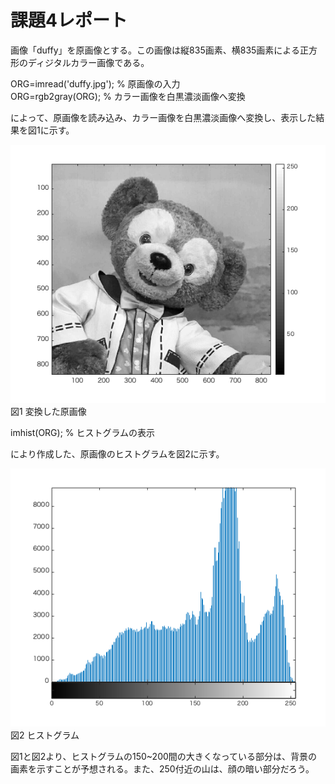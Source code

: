 # 課題4レポート

画像「duffy」を原画像とする。この画像は縦835画素、横835画素による正方形のディジタルカラー画像である。

ORG=imread('duffy.jpg'); % 原画像の入力  
ORG=rgb2gray(ORG); % カラー画像を白黒濃淡画像へ変換  

によって、原画像を読み込み、カラー画像を白黒濃淡画像へ変換し、表示した結果を図1に示す。  

![変換した原画像](image/kadai4_1.png)  
図1 変換した原画像  

imhist(ORG); % ヒストグラムの表示  

により作成した、原画像のヒストグラムを図2に示す。

![ヒストグラム](image/kadai4_2.png)  
図2 ヒストグラム

図1と図2より、ヒストグラムの150~200間の大きくなっている部分は、背景の画素を示すことが予想される。また、250付近の山は、顔の暗い部分だろう。
